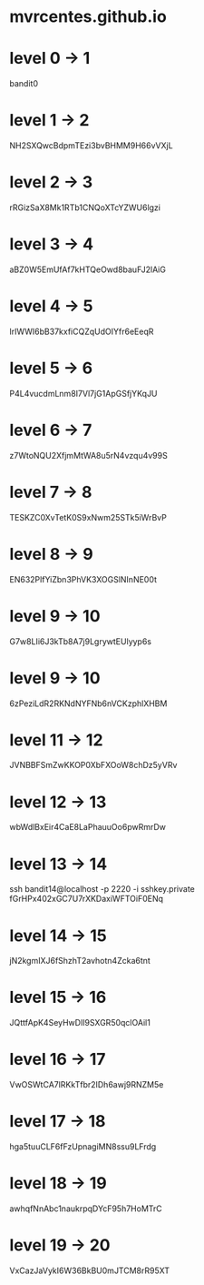 # mvrcentes.github.io

# level 0 -> 1
bandit0

# level 1 -> 2
NH2SXQwcBdpmTEzi3bvBHMM9H66vVXjL

# level 2 -> 3
rRGizSaX8Mk1RTb1CNQoXTcYZWU6lgzi

# level 3 -> 4
aBZ0W5EmUfAf7kHTQeOwd8bauFJ2lAiG

# level 4 -> 5
lrIWWI6bB37kxfiCQZqUdOIYfr6eEeqR

# level 5 -> 6
P4L4vucdmLnm8I7Vl7jG1ApGSfjYKqJU

# level 6 -> 7
z7WtoNQU2XfjmMtWA8u5rN4vzqu4v99S

# level 7 -> 8
TESKZC0XvTetK0S9xNwm25STk5iWrBvP

# level 8 -> 9
EN632PlfYiZbn3PhVK3XOGSlNInNE00t

# level 9 -> 10
G7w8LIi6J3kTb8A7j9LgrywtEUlyyp6s

# level 9 -> 10
6zPeziLdR2RKNdNYFNb6nVCKzphlXHBM

# level 11 -> 12
JVNBBFSmZwKKOP0XbFXOoW8chDz5yVRv

# level 12 -> 13
wbWdlBxEir4CaE8LaPhauuOo6pwRmrDw

# level 13 -> 14
ssh bandit14@localhost -p 2220 -i sshkey.private 
fGrHPx402xGC7U7rXKDaxiWFTOiF0ENq

# level 14 -> 15
jN2kgmIXJ6fShzhT2avhotn4Zcka6tnt

# level 15 -> 16
JQttfApK4SeyHwDlI9SXGR50qclOAil1

# level 16 -> 17
VwOSWtCA7lRKkTfbr2IDh6awj9RNZM5e

# level 17 -> 18
hga5tuuCLF6fFzUpnagiMN8ssu9LFrdg

# level 18 -> 19
awhqfNnAbc1naukrpqDYcF95h7HoMTrC

# level 19 -> 20
VxCazJaVykI6W36BkBU0mJTCM8rR95XT

